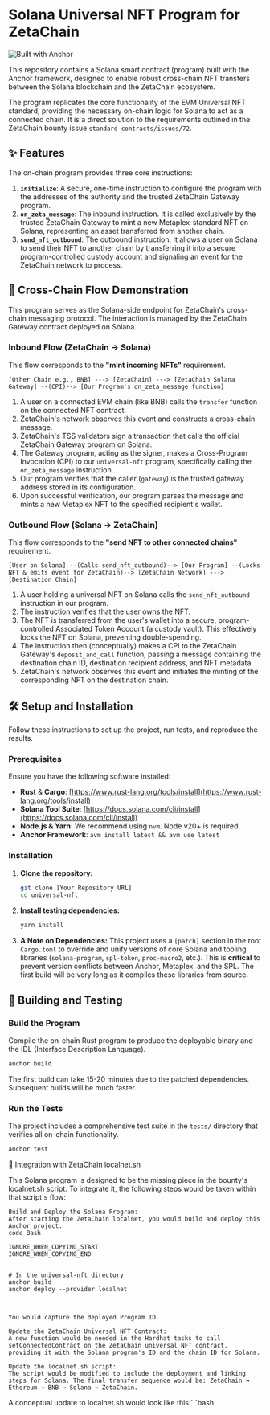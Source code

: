 # Solana Universal NFT Program for ZetaChain

![Built with Anchor](https://img.shields.io/badge/Built%20with-Anchor-blueviolet)

This repository contains a Solana smart contract (program) built with the Anchor framework, designed to enable robust cross-chain NFT transfers between the Solana blockchain and the ZetaChain ecosystem.

The program replicates the core functionality of the EVM Universal NFT standard, providing the necessary on-chain logic for Solana to act as a connected chain. It is a direct solution to the requirements outlined in the ZetaChain bounty issue `standard-contracts/issues/72`.

## ✨ Features

The on-chain program provides three core instructions:

1.  **`initialize`**: A secure, one-time instruction to configure the program with the addresses of the authority and the trusted ZetaChain Gateway program.
2.  **`on_zeta_message`**: The inbound instruction. It is called exclusively by the trusted ZetaChain Gateway to mint a new Metaplex-standard NFT on Solana, representing an asset transferred from another chain.
3.  **`send_nft_outbound`**: The outbound instruction. It allows a user on Solana to send their NFT to another chain by transferring it into a secure program-controlled custody account and signaling an event for the ZetaChain network to process.

## 🔗 Cross-Chain Flow Demonstration

This program serves as the Solana-side endpoint for ZetaChain's cross-chain messaging protocol. The interaction is managed by the ZetaChain Gateway contract deployed on Solana.

### Inbound Flow (ZetaChain → Solana)

This flow corresponds to the **"mint incoming NFTs"** requirement.

```
[Other Chain e.g., BNB] ---> [ZetaChain] ---> [ZetaChain Solana Gateway] --(CPI)--> [Our Program's on_zeta_message function]
```


1.  A user on a connected EVM chain (like BNB) calls the `transfer` function on the connected NFT contract.
2.  ZetaChain's network observes this event and constructs a cross-chain message.
3.  ZetaChain's TSS validators sign a transaction that calls the official ZetaChain Gateway program on Solana.
4.  The Gateway program, acting as the signer, makes a Cross-Program Invocation (CPI) to our `universal-nft` program, specifically calling the `on_zeta_message` instruction.
5.  Our program verifies that the caller (`gateway`) is the trusted gateway address stored in its configuration.
6.  Upon successful verification, our program parses the message and mints a new Metaplex NFT to the specified recipient's wallet.

### Outbound Flow (Solana → ZetaChain)

This flow corresponds to the **"send NFT to other connected chains"** requirement.

```
[User on Solana] --(Calls send_nft_outbound)--> [Our Program] --(Locks NFT & emits event for ZetaChain)--> [ZetaChain Network] ---> [Destination Chain]
```

1.  A user holding a universal NFT on Solana calls the `send_nft_outbound` instruction in our program.
2.  The instruction verifies that the user owns the NFT.
3.  The NFT is transferred from the user's wallet into a secure, program-controlled Associated Token Account (a custody vault). This effectively locks the NFT on Solana, preventing double-spending.
4.  The instruction then (conceptually) makes a CPI to the ZetaChain Gateway's `deposit_and_call` function, passing a message containing the destination chain ID, destination recipient address, and NFT metadata.
5.  ZetaChain's network observes this event and initiates the minting of the corresponding NFT on the destination chain.

## 🛠️ Setup and Installation

Follow these instructions to set up the project, run tests, and reproduce the results.

### Prerequisites

Ensure you have the following software installed:
*   **Rust** & **Cargo**: [https://www.rust-lang.org/tools/install](https://www.rust-lang.org/tools/install)
*   **Solana Tool Suite**: [https://docs.solana.com/cli/install](https://docs.solana.com/cli/install)
*   **Node.js & Yarn**: We recommend using `nvm`. Node v20+ is required.
*   **Anchor Framework**: `avm install latest && avm use latest`

### Installation

1.  **Clone the repository:**
    ```bash
    git clone [Your Repository URL]
    cd universal-nft
    ```

2.  **Install testing dependencies:**
    ```bash
    yarn install
    ```

3.  **A Note on Dependencies:** This project uses a `[patch]` section in the root `Cargo.toml` to override and unify versions of core Solana and tooling libraries (`solana-program`, `spl-token`, `proc-macro2`, etc.). This is **critical** to prevent version conflicts between Anchor, Metaplex, and the SPL. The first build will be very long as it compiles these libraries from source.

## 🚀 Building and Testing

### Build the Program

Compile the on-chain Rust program to produce the deployable binary and the IDL (Interface Description Language).

```bash
anchor build
```

The first build can take 15-20 minutes due to the patched dependencies. Subsequent builds will be much faster.

### Run the Tests

The project includes a comprehensive test suite in the `tests/` directory that verifies all on-chain functionality.

```bash
anchor test
```
🔗 Integration with ZetaChain localnet.sh

This Solana program is designed to be the missing piece in the bounty's localnet.sh script. To integrate it, the following steps would be taken within that script's flow:

    Build and Deploy the Solana Program:
    After starting the ZetaChain localnet, you would build and deploy this Anchor project.
    code Bash

    IGNORE_WHEN_COPYING_START
    IGNORE_WHEN_COPYING_END

        
    # In the universal-nft directory
    anchor build
    anchor deploy --provider localnet

      

    You would capture the deployed Program ID.

    Update the ZetaChain Universal NFT Contract:
    A new function would be needed in the Hardhat tasks to call setConnectedContract on the ZetaChain universal NFT contract, providing it with the Solana program's ID and the chain ID for Solana.

    Update the localnet.sh script:
    The script would be modified to include the deployment and linking steps for Solana. The final transfer sequence would be: ZetaChain → Ethereum → BNB → Solana → ZetaChain.

A conceptual update to localnet.sh would look like this:```bash

